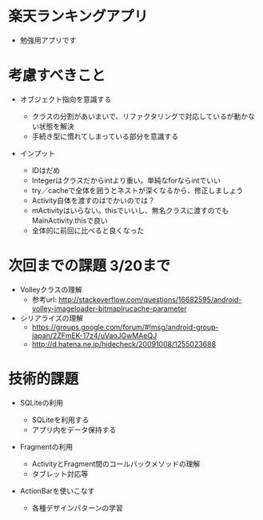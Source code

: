 # 楽天ランキングアプリ  
* 勉強用アプリです  

# 考慮すべきこと
* オブジェクト指向を意識する  
  * クラスの分割があいまいで、リファクタリングで対応しているが動かない状態を解決  
  * 手続き型に慣れてしまっている部分を意識する  

* インプット
  * IDはだめ
  * Integerはクラスだからintより重い。単純なforならintでいい
  * try／cacheで全体を囲うとネストが深くなるから、修正しましょう
  * Activity自体を渡すのはでかいのでは？
  * mActivityはいらない。thisでいいし、無名クラスに渡すのでもMainActivity.thisで良い
  * 全体的に前回に比べると良くなった

# 次回までの課題 3/20まで
* Volleyクラスの理解
  * 参考url: http://stackoverflow.com/questions/16682595/android-volley-imageloader-bitmaplrucache-parameter
* シリアライズの理解
  * https://groups.google.com/forum/#!msg/android-group-japan/2ZFmEK-17z4/uVaoJGwMAeQJ
  * http://d.hatena.ne.jp/hidecheck/20091008/1255023688

# 技術的課題  
* SQLiteの利用  
  * SQLiteを利用する
  * アプリ内をデータ保持する  

* Fragmentの利用  
  * ActivityとFragment間のコールバックメソッドの理解  
  * タブレット対応等  

* ActionBarを使いこなす  
  * 各種デザインパターンの学習  
